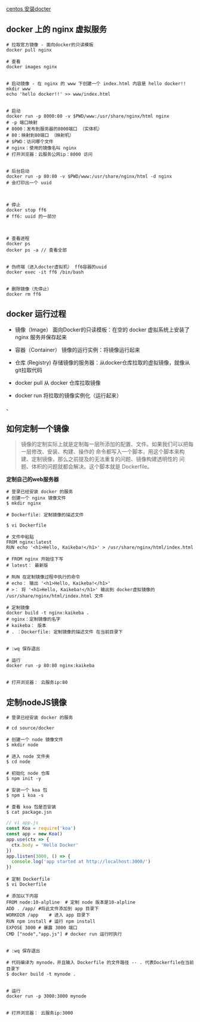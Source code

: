 [centos 安装docter](https://www.runoob.com/docker/centos-docker-install.html)



## docker 上的 nginx 虚拟服务

```shell
# 拉取官方镜像 - 面向docker的只读模板
docker pull nginx

# 查看
docker images nginx


# 启动镜像 - 在 nginx 的 www 下创建一个 index.html 内容是 hello docker!!
mkdir www
echo 'hello docker!!' >> www/index.html


# 启动
docker run -p 8000:80 -v $PWD/www:/usr/share/nginx/html nginx
# -p 端口映射 
# 8000：发布到服务器的8000端口 （实体机）
# 80：映射到80端口 （映射机）
# $PWD：访问哪个文件
# nginx：使用的镜像名叫 nginx
# 打开浏览器：云服务公网ip：8000 访问


# 后台启动
docker run -p 80:80 -v $PWD/www:/usr/share/nginx/html -d nginx
# 会打印出一个 uuid



# 停止
docker stop ff6
# ff6: uuid 的一部分



# 查看进程
docker ps
docker ps -a // 查看全部


# 伪终端（进入docter虚拟机） ff6容器的uuid
docker exec -it ff6 /bin/bash


# 删除镜像（先停止）
docker rm ff6

```



## docker 运行过程

+ 镜像（Image）
  面向Docker的只读模板：在空的 docker 虚拟系统上安装了 nginx 服务并保存起来
+ 容器（Container）
  镜像的运行实例：将镜像运行起来
+ 仓库 (Registry)
  存储镜像的服务器：从docker仓库拉取的虚拟镜像，就像从git拉取代码



+ docker pull 从 docker 仓库拉取镜像
+ docker run 将拉取的镜像实例化（运行起来）

、



## 如何定制一个镜像

>镜像的定制实际上就是定制每一层所添加的配置、文件。如果我们可以把每一层修改、安装、构建、操作的
>命令都写入一个脚本，用这个脚本来构建、定制镜像，那么之前提及的无法重复的问题、镜像构建透明性的
>问题、体积的问题就都会解决。这个脚本就是 Dockerfile。



**定制自己的web服务器**

```shell
# 登录已经安装 docker 的服务
# 创建一个 nginx 镜像文件
$ mkdir nginx
```



```shell
# Dockerfile: 定制镜像的描述文件

$ vi Dockerfile

# 文件中粘贴
FROM nginx:latest
RUN echo '<h1>Hello, Kaikeba!</h1>' > /usr/share/nginx/html/index.html

# FROM nginx 开始往下写
# latest： 最新版

# RUN 在定制镜像过程中执行的命令
# echo： 输出 '<h1>Hello, Kaikeba!</h1>'
# >： 将 '<h1>Hello, Kaikeba!</h1>' 输出到 docker虚拟镜像的 /usr/share/nginx/html/index.html 文件
```

```shell
# 定制镜像
docker build -t nginx:kaikeba .
# nginx：定制镜像的名字
# kaikeba： 版本
# . ：Dockerfile: 定制镜像的描述文件 在当前目录下


# :wq 保存退出

# 运行
docker run -p 80:80 nginx:kaikeba


# 打开浏览器： 云服务ip:80
```



## 定制nodeJS镜像

```shell
# 登录已经安装 docker 的服务

# cd source/docker

# 创建一个 node 镜像文件
$ mkdir node

# 进入 node 文件夹
$ cd node

# 初始化 node 仓库
$ npm init -y 

# 安装一个 koa 包
$ npm i koa -s

# 查看 koa 包是否安装
$ cat package.jsn
```

```js
// vi app.js
const Koa = require('koa')
const app = new Koa()
app.use(ctx => {
  ctx.body = 'Hello Docker'
})
app.listen(3000, () => {
  console.log('app started at http://localhost:3000/')
})
```



```shell
# 定制 Dockerfile
$ vi Dockerfile

# 添加以下内容
FROM node:10-alpline  # 定制 node 版本是10-alpline
ADD . /app/ #将此文件添加到 app 目录下 
WORKDIR /app	# 进入 app 目录下
RUN npm install # 运行 npm install
EXPOSE 3000 # 暴露 3000 端口
CMD ["node","app.js"] # docker run 运行时执行 


# :wq 保存退出
```

```shell
# 代码编译为 mynode，并且输入 Dockerfile 的文件路径 -- . 代表Dockerfile在当前目录下
$ docker build -t mynode . 


# 运行
docker run -p 3000:3000 mynode


# 打开浏览器： 云服务ip:3000
```

